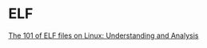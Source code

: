 # ELF

[The 101 of ELF files on Linux: Understanding and Analysis](https://linux-audit.com/elf-binaries-on-linux-understanding-and-analysis/)
